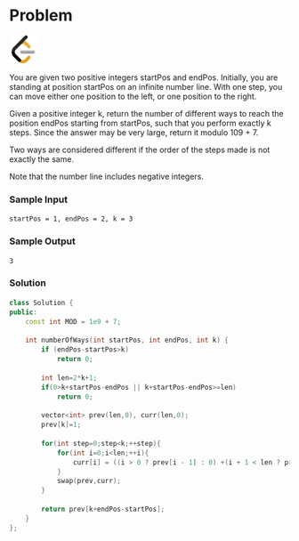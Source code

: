 # Problem
<a href="https://leetcode.com/problems/number-of-ways-to-reach-a-position-after-exactly-k-steps/">
  <img src="../lib/leetcode-3628885-3030025.webp" width="50"/>
</a>

You are given two positive integers startPos and endPos. Initially, you are standing at position startPos on an infinite number line. With one step, you can move either one position to the left, or one position to the right.

Given a positive integer k, return the number of different ways to reach the position endPos starting from startPos, such that you perform exactly k steps. Since the answer may be very large, return it modulo 109 + 7.

Two ways are considered different if the order of the steps made is not exactly the same.

Note that the number line includes negative integers.

### Sample Input
```
startPos = 1, endPos = 2, k = 3
```
### Sample Output
```
3
```

### Solution
```cpp
class Solution {
public:
    const int MOD = 1e9 + 7;

    int numberOfWays(int startPos, int endPos, int k) {
        if (endPos-startPos>k) 
            return 0;

        int len=2*k+1;
        if(0>k+startPos-endPos || k+startPos-endPos>=len) 
            return 0;

        vector<int> prev(len,0), curr(len,0);
        prev[k]=1;

        for(int step=0;step<k;++step){
            for(int i=0;i<len;++i){
                curr[i] = ((i > 0 ? prev[i - 1] : 0) +(i + 1 < len ? prev[i + 1] : 0)) % MOD;
            }
            swap(prev,curr);
        }

        return prev[k+endPos-startPos];
    }
};


```
